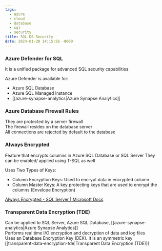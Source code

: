```yaml
---
tags:
  - azure
  - cloud
  - database
  - sql
  - security
title: SQL DB Security
date: 2024-01-28 14:15:56 -0600
---
```


### Azure Defender for SQL

It is a unified package for advanced SQL security capabilities  

Azure Defender is available for:
* Azure SQL Database
* Azure SQL Managed Instance
* [[azure-synapse-analytics|Azure Synapse Analytics]]

### Azure Database Firewall Rules

They are protected by a server firewall  
The firewall resides on the database server  
All connections are rejected by default to the database

### Always Encrypted

Feature that encrypts columns in Azure SQL Database or SQL Server
They can be enabled/ applied using T-SQL as well

Uses Two Types of Keys:
* Column Encryption Keys: Used to encrypt data in encrypted column
* Column Master Keys: A key protecting keys that are used to encrypt the columns (Envelope Encryption)

[Always Encrypted - SQL Server | Microsoft Docs](https://docs.microsoft.com/en-us/sql/relational-databases/security/encryption/always-encrypted-database-engine?view=sql-server-ver15)

### Transparent Data Encryption (TDE)

Can be applied to SQL Server, Azure SQL Database, [[azure-synapse-analytics|Azure Synapse Analytics]]  
Performs real time I/O encryption and decryption of data and log files  
Uses an Database Encryption Key (DEK). It is an symmetric key  
[[transparent-data-encryption-tde|Transparent Data Encryption (TDE)]]
